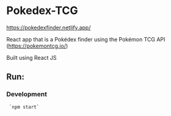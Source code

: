 # Pokedex-TCG
https://pokedexfinder.netlify.app/

React app that is a Pokédex finder using the Pokémon TCG API (https://pokemontcg.io/) 

Built using React JS

## Run:
  ### Development
     `npm start`
     
